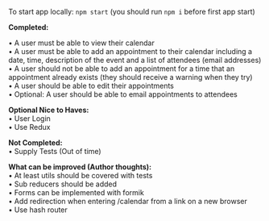 To start app locally: `npm start` (you should run `npm i` before first app start)

**Completed:**

• A user must be able to view their calendar  
• A user must be able to add an appointment to their calendar including a date, time, description of the event and a list of attendees (email addresses)  
• A user should not be able to add an appointment for a time that an appointment already exists (they should receive a warning when they try)  
• A user should be able to edit their appointments  
• Optional: A user should be able to email appointments to attendees

**Optional Nice to Haves:**  
• User Login  
• Use Redux

**Not Completed:**  
• Supply Tests (Out of time)

**What can be improved (Author thoughts):**  
• At least utils should be covered with tests  
• Sub reducers should be added  
• Forms can be implemented with formik  
• Add redirection when entering /calendar from a link on a new browser  
• Use hash router
